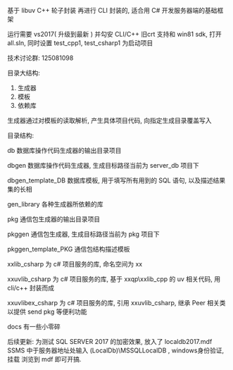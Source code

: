 ﻿基于 libuv C++ 轮子封装 再进行 CLI 封装的, 适合用 C# 开发服务器端的基础框架

运行需要 vs2017( 升级到最新 ) 并勾安 CLI/C++ 旧crt 支持和 win81 sdk, 打开 all.sln, 同时设置 test_cpp1, test_csharp1 为启动项目

技术讨论群: 125081098


目录大结构:
1. 生成器
2. 模板
3. 依赖库


生成器通过对模板的读取解析, 产生具体项目代码, 向指定生成目录覆盖写入

目录结构:

db
数据库操作代码生成器的输出目录项目

dbgen
数据库操作代码生成器, 生成目标路径当前为 server_db 项目下

dbgen_template_DB
数据库模板, 用于填写所有用到的 SQL 语句, 以及描述结果集的长相

gen_library
各种生成器所依赖的库

pkg
通信包生成器的输出目录项目

pkggen
通信包生成器, 生成目标路径当前为 pkg 项目下

pkggen_template_PKG
通信包结构描述模板


xxlib_csharp
为 c# 项目服务的库, 命名空间为 xx

xxuvlib_csharp
为 c# 项目服务的库, 基于 xxqp\xxlib_cpp 的 uv 相关代码, 用 cli/c++ 封装而成

xxuvlibex_csharp
为 c# 项目服务的库, 引用 xxuvlib_csharp, 继承 Peer 相关类以提供 send pkg 等便利功能




docs
有一些小零碎



后续更新: 为测试 SQL SERVER 2017 的加密效果, 放入了 localdb2017.mdf
SSMS 中于服务器地址处输入 (LocalDb)\MSSQLLocalDB , windows身份验证, 挂载 浏览到 mdf 即可开搞. 
